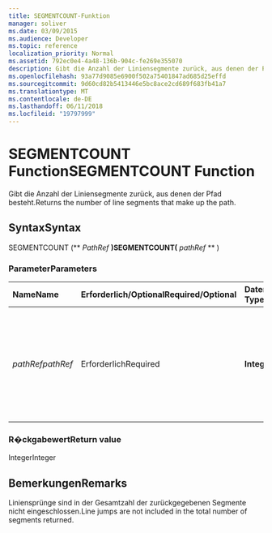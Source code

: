 ```yaml
---
title: SEGMENTCOUNT-Funktion
manager: soliver
ms.date: 03/09/2015
ms.audience: Developer
ms.topic: reference
localization_priority: Normal
ms.assetid: 792ec0e4-4a48-136b-904c-fe269e355070
description: Gibt die Anzahl der Liniensegmente zurück, aus denen der Pfad besteht.
ms.openlocfilehash: 93a77d9085e6900f502a75401847ad685d25effd
ms.sourcegitcommit: 9d60cd82b5413446e5bc8ace2cd689f683fb41a7
ms.translationtype: MT
ms.contentlocale: de-DE
ms.lasthandoff: 06/11/2018
ms.locfileid: "19797999"
---
```

# <a name="segmentcount-function"></a><span data-ttu-id="7693c-103">SEGMENTCOUNT Function</span><span class="sxs-lookup"><span data-stu-id="7693c-103">SEGMENTCOUNT Function</span></span>

<span data-ttu-id="7693c-104">Gibt die Anzahl der Liniensegmente zurück, aus denen der Pfad besteht.</span><span class="sxs-lookup"><span data-stu-id="7693c-104">Returns the number of line segments that make up the path.</span></span>
  
## <a name="syntax"></a><span data-ttu-id="7693c-105">Syntax</span><span class="sxs-lookup"><span data-stu-id="7693c-105">Syntax</span></span>

<span data-ttu-id="7693c-106">SEGMENTCOUNT (** *PathRef* **)</span><span class="sxs-lookup"><span data-stu-id="7693c-106">SEGMENTCOUNT(** *pathRef* ** )</span></span> 
  
### <a name="parameters"></a><span data-ttu-id="7693c-107">Parameter</span><span class="sxs-lookup"><span data-stu-id="7693c-107">Parameters</span></span>

|<span data-ttu-id="7693c-108">**Name**</span><span class="sxs-lookup"><span data-stu-id="7693c-108">**Name**</span></span>|<span data-ttu-id="7693c-109">**Erforderlich/Optional**</span><span class="sxs-lookup"><span data-stu-id="7693c-109">**Required/Optional**</span></span>|<span data-ttu-id="7693c-110">**Datentyp**</span><span class="sxs-lookup"><span data-stu-id="7693c-110">**Data Type**</span></span>|<span data-ttu-id="7693c-111">**Beschreibung**</span><span class="sxs-lookup"><span data-stu-id="7693c-111">**Description**</span></span>|
|:-----|:-----|:-----|:-----|
| <span data-ttu-id="7693c-112">_pathRef_</span><span class="sxs-lookup"><span data-stu-id="7693c-112">_pathRef_</span></span> <br/> |<span data-ttu-id="7693c-113">Erforderlich</span><span class="sxs-lookup"><span data-stu-id="7693c-113">Required</span></span>  <br/> |<span data-ttu-id="7693c-114">**Integer**</span><span class="sxs-lookup"><span data-stu-id="7693c-114">**Integer**</span></span> <br/> |<span data-ttu-id="7693c-115">Der Abschnitt "Geometrie", der den Pfad darstellt, angegeben mit einer Referenz auf die Zelle "Path" (z. B. Geometrie1.Path).</span><span class="sxs-lookup"><span data-stu-id="7693c-115">The Geometry section that represents the path, specified by a reference to Path cell (for example, Geometry1.Path).</span></span>  <br/> |
   
### <a name="return-value"></a><span data-ttu-id="7693c-116">R�ckgabewert</span><span class="sxs-lookup"><span data-stu-id="7693c-116">Return value</span></span>

<span data-ttu-id="7693c-117">Integer</span><span class="sxs-lookup"><span data-stu-id="7693c-117">Integer</span></span>
  
## <a name="remarks"></a><span data-ttu-id="7693c-118">Bemerkungen</span><span class="sxs-lookup"><span data-stu-id="7693c-118">Remarks</span></span>

<span data-ttu-id="7693c-119">Liniensprünge sind in der Gesamtzahl der zurückgegebenen Segmente nicht eingeschlossen.</span><span class="sxs-lookup"><span data-stu-id="7693c-119">Line jumps are not included in the total number of segments returned.</span></span>
  

